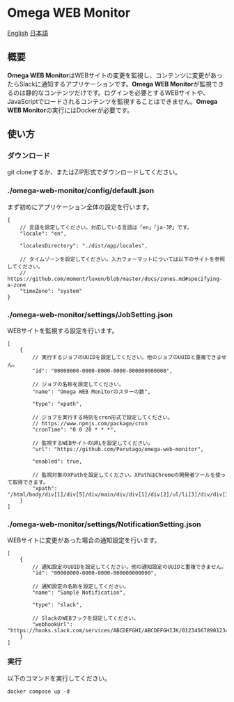 ﻿# Omega WEB Monitor
[English](https://github.com/Perutago/omega-web-monitor/blob/main/README.md)
[日本語](https://github.com/Perutago/omega-web-monitor/blob/main/README-ja.md)

## 概要
**Omega WEB Monitor**はWEBサイトの変更を監視し、コンテンツに変更があったらSlackに通知するアプリケーションです。**Omega WEB Monitor**が監視できるのは静的なコンテンツだけです。ログインを必要とするWEBサイトや、JavaScriptでロードされるコンテンツを監視することはできません。**Omega WEB Monitor**の実行にはDockerが必要です。

## 使い方

### ダウンロード
git cloneするか、またはZIP形式でダウンロードしてください。

### ./omega-web-monitor/config/default.json
まず初めにアプリケーション全体の設定を行います。
```
{
    // 言語を設定してください。対応している言語は「en」「ja-JP」です。
    "locale": "en",

    "localesDirectory": "./dist/app/locales",

    // タイムゾーンを設定してください。入力フォーマットについては以下のサイトを参照してください。
    // https://github.com/moment/luxon/blob/master/docs/zones.md#specifying-a-zone
    "timeZone": "system"
}
```

### ./omega-web-monitor/settings/JobSetting.json
WEBサイトを監視する設定を行います。
```
[
    {
        // 実行するジョブのUUIDを設定してください。他のジョブのUUIDと重複できません。
        "id": "00000000-0000-0000-0000-000000000000",

        // ジョブの名称を設定してください。
        "name": "Omega WEB Monitorのスターの数",

        "type": "xpath",

        // ジョブを実行する時刻をcron形式で設定してください。
        // https://www.npmjs.com/package/cron
        "cronTime": "0 0 20 * * *",

        // 監視するWEBサイトのURLを設定してください。
        "url": "https://github.com/Perutago/omega-web-monitor",

        "enabled": true,

        // 監視対象のXPathを設定してください。XPathはChromeの開発者ツールを使って取得できます。
        "xpath": "/html/body/div[1]/div[5]/div/main/div/div[1]/div[2]/ul/li[3]/div/div[1]/form/button/span[2]/text()"
    }
]
```

### ./omega-web-monitor/settings/NotificationSetting.json
WEBサイトに変更があった場合の通知設定を行います。
```
[
    {
        // 通知設定のUUIDを設定してください。他の通知設定のUUIDと重複できません。
        "id": "00000000-0000-0000-000000000000",

        // 通知設定の名称を設定してください。
        "name": "Sample Notification",

        "type": "slack",

        // SlackのWEBフックを設定してください。
        "webhookUrl": "https://hooks.slack.com/services/ABCDEFGHI/ABCDEFGHIJK/012345678901234567890123"
    }
]
```

### 実行
以下のコマンドを実行してください。
```
docker compose up -d
```
